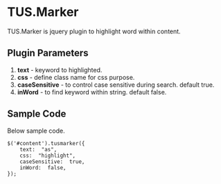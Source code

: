 
# TUS.Marker

TUS.Marker is jquery plugin to highlight word within content.

## Plugin Parameters

1.  **text** - keyword to highlighted.
2.  **css** - define class name for css purpose.
3.  **caseSensitive** - to control case sensitive during search. default true.
4.  **inWord** - to find keyword within string. default false.

## Sample Code

Below sample code.
```
$('#content').tusmarker({
	text:  "as",
	css:  "highlight",
	caseSensitive:  true,
	inWord:  false,
});
```

